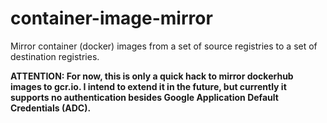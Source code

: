 # container-image-mirror
Mirror container (docker) images from a set of source registries to a set of destination registries. 

**ATTENTION: For now, this is only a quick hack to mirror dockerhub images to gcr.io. I intend to extend it in the future, but currently it supports no authentication besides Google Application Default Credentials (ADC).**